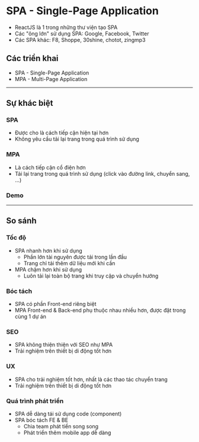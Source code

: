 # SPA - Single-Page Application
- ReactJS là 1 trong những thư viện tạo SPA
- Các "ông lớn" sử dụng SPA: Google, Facebook, Twitter
- Các SPA khác: F8, Shoppe, 30shine, chotot, zingmp3

## Các triển khai
- SPA - Single-Page Application
- MPA - Multi-Page Application

---

## Sự khác biệt

### SPA
- Được cho là cách tiếp cận hiện tại hơn
- Không yêu cầu tải lại trang trong quá trình sử dụng

### MPA
- Là cách tiếp cận cổ điện hơn
- Tải lại trang trong quá trình sử dụng (click vào đường link, chuyển sang, ...)

### Demo

---

## So sánh

### Tốc độ
- SPA nhanh hơn khi sử dụng
    - Phần lớn tài nguyên được tải trong lần đầu
    - Trang chỉ tải thêm dữ liệu mới khi cần
- MPA chậm hơn khi sử dụng
    - Luôn tải lại toàn bộ trang khi truy cập và chuyển hướng

### Bóc tách
- SPA có phần Front-end riêng biệt
- MPA Front-end & Back-end phụ thuộc nhau nhiều hơn, được đặt trong cùng 1 dự án

### SEO
- SPA không thiện thiện với SEO như MPA
- Trải nghiệm trên thiết bị di động tốt hơn

### UX
- SPA cho trải nghiệm tốt hơn, nhất là các thao tác chuyển trang
- Trải nghiệm trên thiết bị di động tốt hơn

### Quá trình phát triển
- SPA dễ dàng tái sử dụng code (component)
- SPA bóc tách FE & BE
    - Chia team phát tiển song song
    - Phát triển thêm mobile app dễ dàng